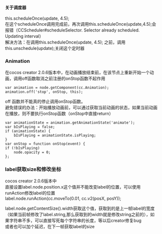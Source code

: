 
#### 关于调度器

this.scheduleOnce(update, 4.5);  
在这个scheduleOnce调用完成前，再次调用this.scheduleOnce(update,4.5);会报错（CCScheduler#scheduleSelector. Selector already scheduled. Updating interval）  
解决方法：在调用this.scheduleOnce(update, 4.5); 之前，调用 this.unschedule(update);关闭这个定时器


###  Animation  

在cocos creator 2.0.6版本中，在动画播放结束前，在该节点上重新开始一个动画，调用off函数取消之前注册的onStop函数不起作用

    var animation = node.getComponent(cc.Animation);
    animation.off('stop', onStop, this);

off 函数并不能真的停止调用onStop函数。  
避免错误的办法：开始播放动画前，可以通过获取当前动画的状态，如果当前动画在播放，则不要执行onStop函数（onStop中直接return）   

    var animationState = animation.getAnimationState('animate');
    var bIsPlaying = false;
    if (animationState) {
        bIsPlaying = animationState.isPlaying;
    }
    var onStop = function onStop(event) {
    if (!bIsPlaying)
        node.opacity = 0;
    };


### label获取size和修改坐标  

cocos creator 2.0.6版本中  
直接设置label.node.position.x这个值并不能改变label的位置，可以使用runAction修改label的位置  
    label.node.runAction(cc.moveTo(0.01, cc.v2(posX, posY));  

label.node.getContentSize().width获取这个值，获取到的是上一帧label的宽度（如果当前帧修改了label.string,那么获取到的width就是修改string之前的），如果字符串不多，可以直接写死每个字符串的长度，等以后creator修复bug  
或者也可以加个延迟，在下一帧获取label的size  
 



